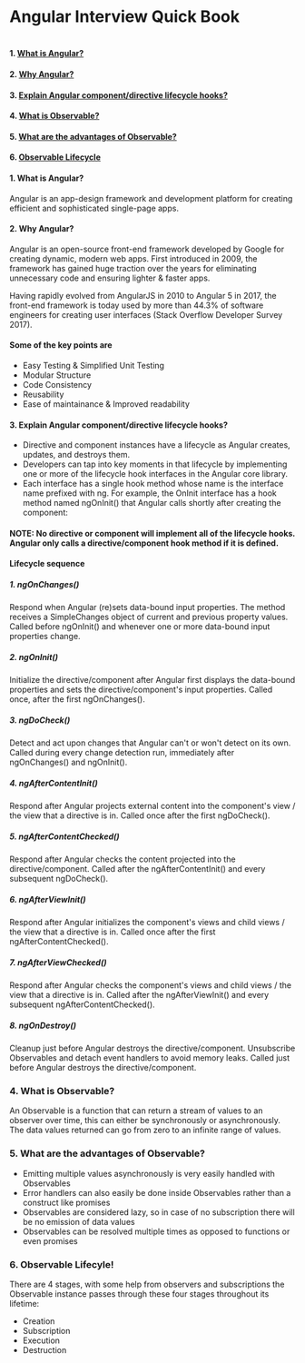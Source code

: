 <H1>Angular Interview Quick Book<H1>

#### 1. [What is Angular?](#1-what-is-angular-1)
#### 2. [Why Angular?](#2-why-angular-1)
#### 3. [Explain Angular component/directive lifecycle hooks?](#3-explain-angular-componentdirective-lifecycle-hooks-1)
#### 4. [What is Observable?](#4-what-is-observable-1)
#### 5. [What are the advantages of Observable?](#5-what-are-the-advantages-of-observable-1)
#### 6. [Observable Lifecycle](#6-observale-lifecycle)

#### 1. What is Angular?
Angular is an app-design framework and development platform for creating efficient and sophisticated single-page apps.

#### 2. Why Angular?
Angular is an open-source front-end framework developed by Google for creating dynamic, modern web apps. First introduced in 2009, the framework has gained huge traction over the years for eliminating unnecessary code and ensuring lighter & faster apps.

Having rapidly evolved from AngularJS in 2010 to Angular 5 in 2017, the front-end framework is today used by more than 44.3% of software engineers for creating user interfaces (Stack Overflow Developer Survey 2017).
#### Some of the key points are 
- Easy Testing & Simplified Unit Testing
- Modular Structure
- Code Consistency
- Reusability
- Ease of maintainance & Improved readability

#### 3. Explain Angular component/directive lifecycle hooks?
- Directive and component instances have a lifecycle as Angular creates, updates, and destroys them. 
- Developers can tap into key moments in that lifecycle by implementing one or more of the lifecycle hook interfaces in the Angular core library.
- Each interface has a single hook method whose name is the interface name prefixed with ng. For example, the OnInit interface has a hook method named ngOnInit() that Angular calls shortly after creating the component:

#### NOTE: No directive or component will implement all of the lifecycle hooks. Angular only calls a directive/component hook method if it is defined.

#### Lifecycle sequence
##### 1. ngOnChanges()
Respond when Angular (re)sets data-bound input properties. The method receives a SimpleChanges object of current and previous property values.
Called before ngOnInit() and whenever one or more data-bound input properties change.

##### 2. ngOnInit()
Initialize the directive/component after Angular first displays the data-bound properties and sets the directive/component's input properties.
Called once, after the first ngOnChanges().

##### 3. ngDoCheck()
Detect and act upon changes that Angular can't or won't detect on its own.
Called during every change detection run, immediately after ngOnChanges() and ngOnInit().

##### 4. ngAfterContentInit()
Respond after Angular projects external content into the component's view / the view that a directive is in.
Called once after the first ngDoCheck().

##### 5. ngAfterContentChecked()
Respond after Angular checks the content projected into the directive/component.
Called after the ngAfterContentInit() and every subsequent ngDoCheck().

##### 6. ngAfterViewInit()
Respond after Angular initializes the component's views and child views / the view that a directive is in.
Called once after the first ngAfterContentChecked().

##### 7. ngAfterViewChecked()
Respond after Angular checks the component's views and child views / the view that a directive is in.
Called after the ngAfterViewInit() and every subsequent ngAfterContentChecked().

##### 8. ngOnDestroy()
Cleanup just before Angular destroys the directive/component. Unsubscribe Observables and detach event handlers to avoid memory leaks.
Called just before Angular destroys the directive/component.

### 4. What is Observable?
An Observable is a function that can return a stream of values to an observer over time, this can either be synchronously or asynchronously. The data values returned can go from zero to an infinite range of values.

### 5. What are the advantages of Observable?
- Emitting multiple values asynchronously is very easily handled with Observables
- Error handlers can also easily be done inside Observables rather than a construct like promises
- Observables are considered lazy, so in case of no subscription there will be no emission of data values
- Observables can be resolved multiple times as opposed to functions or even promises

### 6. Observable Lifecyle!
There are 4 stages, with some help from observers and subscriptions the Observable instance passes through these four stages throughout its lifetime:
- Creation
- Subscription
- Execution
- Destruction
